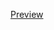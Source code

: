 [Preview](https://htmlpreview.github.io/?https://github.com/RohitSattu/FrontEnd-Development/blob/master/w_4/index.html)
